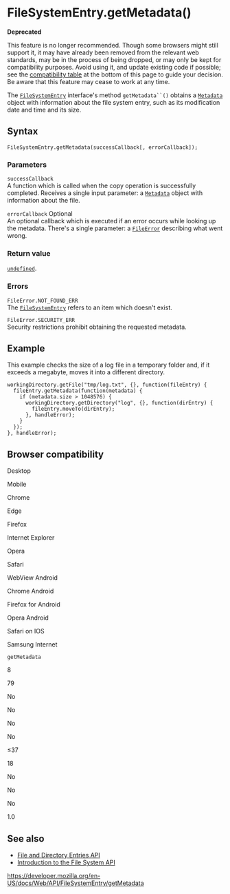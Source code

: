 FileSystemEntry.getMetadata()
=============================

**Deprecated**

This feature is no longer recommended. Though some browsers might still support it, it may have already been removed from the relevant web standards, may be in the process of being dropped, or may only be kept for compatibility purposes. Avoid using it, and update existing code if possible; see the [compatibility table](#browser_compatibility) at the bottom of this page to guide your decision. Be aware that this feature may cease to work at any time.

The [`FileSystemEntry`](../filesystementry) interface's method `getMetadata``()` obtains a [`Metadata`](../metadata) object with information about the file system entry, such as its modification date and time and its size.

Syntax
------

    FileSystemEntry.getMetadata(successCallback[, errorCallback]);

### Parameters

`successCallback`  
A function which is called when the copy operation is successfully completed. Receives a single input parameter: a [`Metadata`](../metadata) object with information about the file.

 `errorCallback` <span class="badge inline optional">Optional</span>   
An optional callback which is executed if an error occurs while looking up the metadata. There's a single parameter: a [`FileError`](../fileerror) describing what went wrong.

### Return value

[`undefined`](https://developer.mozilla.org/en-US/docs/Web/JavaScript/Reference/Global_Objects/undefined).

### Errors

`FileError.NOT_FOUND_ERR`  
The [`FileSystemEntry`](../filesystementry) refers to an item which doesn't exist.

`FileError.SECURITY_ERR`  
Security restrictions prohibit obtaining the requested metadata.

Example
-------

This example checks the size of a log file in a temporary folder and, if it exceeds a megabyte, moves it into a different directory.

    workingDirectory.getFile("tmp/log.txt", {}, function(fileEntry) {
      fileEntry.getMetadata(function(metadata) {
        if (metadata.size > 1048576) {
          workingDirectory.getDirectory("log", {}, function(dirEntry) {
            fileEntry.moveTo(dirEntry);
          }, handleError);
        }
      });
    }, handleError);

Browser compatibility
---------------------

Desktop

Mobile

Chrome

Edge

Firefox

Internet Explorer

Opera

Safari

WebView Android

Chrome Android

Firefox for Android

Opera Android

Safari on IOS

Samsung Internet

`getMetadata`

8

79

No

No

No

No

≤37

18

No

No

No

1.0

See also
--------

-   [File and Directory Entries API](../file_and_directory_entries_api)
-   [Introduction to the File System API](../file_and_directory_entries_api/introduction)

<a href="https://developer.mozilla.org/en-US/docs/Web/API/FileSystemEntry/getMetadata" class="_attribution-link">https://developer.mozilla.org/en-US/docs/Web/API/FileSystemEntry/getMetadata</a>
